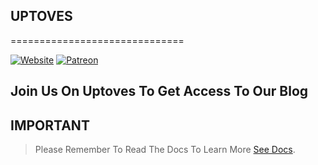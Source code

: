 ## UPTOVES
==============================

[![Website](https://img.shields.io/travis/npm/cli/latest.svg)](https://uptoves.ga)
[![Patreon](https://img.shields.io/travis/npm/cli/latest.svg)](https://patreon.com/uptoves)

## Join Us On Uptoves To Get Access To Our Blog



## IMPORTANT

> Please Remember To Read The Docs To Learn More
[See Docs](https://docs.uptoves.ga/patreon).



